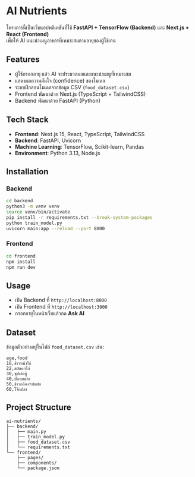 

 
# AI Nutrients

โครงการนี้เป็นเว็บแอปพลิเคชันที่ใช้ **FastAPI + TensorFlow (Backend)** และ **Next.js + React (Frontend)**  
เพื่อให้ AI แนะนำเมนูอาหารที่เหมาะสมตามอายุของผู้ใช้งาน

## Features
- ผู้ใช้กรอกอายุ แล้ว AI จะประมวลผลและแนะนำเมนูที่เหมาะสม
- แสดงผลความมั่นใจ (confidence) ของโมเดล
- ระบบฝึกสอนโมเดลจากข้อมูล CSV (`food_dataset.csv`)
- Frontend พัฒนาด้วย Next.js (TypeScript + TailwindCSS)
- Backend พัฒนาด้วย FastAPI (Python)

## Tech Stack
- **Frontend**: Next.js 15, React, TypeScript, TailwindCSS
- **Backend**: FastAPI, Uvicorn
- **Machine Learning**: TensorFlow, Scikit-learn, Pandas
- **Environment**: Python 3.13, Node.js

## Installation

### Backend
```bash
cd backend
python3 -m venv venv
source venv/bin/activate
pip install -r requirements.txt --break-system-packages
python train_model.py
uvicorn main:app --reload --port 8000
````

### Frontend

```bash
cd frontend
npm install
npm run dev
```

## Usage

* เปิด Backend ที่ `http://localhost:8000`
* เปิด Frontend ที่ `http://localhost:3000`
* กรอกอายุในหน้าเว็บแล้วกด **Ask AI**

## Dataset

ข้อมูลตัวอย่างอยู่ในไฟล์ `food_dataset.csv` เช่น:

```
age,food
18,ข้าวหน้าไก่
22,สลัดอกไก่
30,ซุปเต้าหู้
40,ปลาอบผัก
50,ข้าวกล้อง+ผัดผัก
60,โจ๊กปลา
```

## Project Structure

```
ai-nutrients/
├── backend/
│   ├── main.py
│   ├── train_model.py
│   ├── food_dataset.csv
│   └── requirements.txt
└── frontend/
    ├── pages/
    ├── components/
    └── package.json
```


